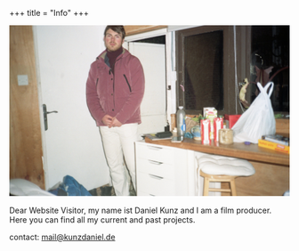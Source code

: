 +++
title = "Info"
+++


![image alt text](/about.jpg)

Dear Website Visitor, my name ist Daniel Kunz and I am a film producer. Here you can find all my current and past projects. 

contact: mail@kunzdaniel.de
